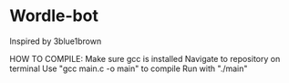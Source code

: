 # Wordle-bot

Inspired by 3blue1brown 

HOW TO COMPILE:
Make sure gcc is installed 
Navigate to repository on terminal
Use "gcc main.c -o main" to compile
Run with "./main"
